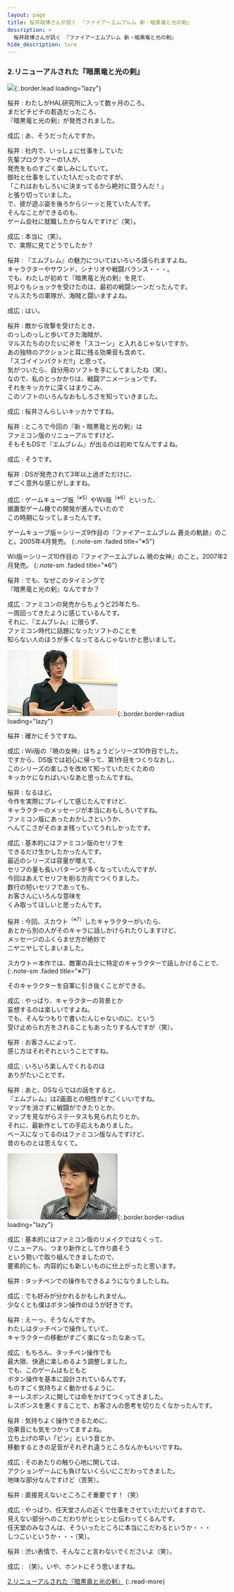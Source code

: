 ```yaml
---
layout: page
title: 桜井政博さんが訊く 『ファイアーエムブレム 新・暗黒竜と光の剣』
description: >
  桜井政博さんが訊く 『ファイアーエムブレム 新・暗黒竜と光の剣』
hide_description: ture
---
```


### 2.リニューアルされた『暗黒竜と光の剣』

![](/interviews/jp/nds/yfej/vol1/img/promo2.jpg){:.border.lead loading="lazy"}

桜井
: わたしがHAL研究所に入って数ヶ月のころ。<br>まだピチピチの若造だったころ、<br>『暗黒竜と光の剣』が発売されました。

成広
: あ、そうだったんですか。

桜井
: 社内で、いっしょに仕事をしていた<br>先輩プログラマーの1人が、<br>発売をものすごく楽しみにしていて。<br>御社と仕事をしていた1人だったのですが、<br>「これはおもしろいに決まってるから絶対に買うんだ！」<br>と張り切っていました。<br>で、彼が遊ぶ姿を後ろからジーッと見ていたんです。<br>そんなことができるのも、<br>ゲーム会社に就職したからなんですけど（笑）。

成広
: 本当に（笑）。<br>で、実際に見てどうでしたか？

桜井
: 『エムブレム』の魅力についてはいろいろ語られますよね。<br>キャラクターやサウンド、シナリオや戦闘バランス・・・。<br>でも、わたしが初めて『暗黒竜と光の剣』を見て、<br>何よりもショックを受けたのは、最初の戦闘シーンだったんです。<br>マルスたちの軍隊が、海賊と闘いますよね。

成広
: はい。

桜井
: 敵から攻撃を受けたとき、<br>のっしのっしと歩いてきた海賊が、<br>マルスたちのひたいに斧を「スコーン」と入れるじゃないですか。<br>あの独特のアクションと耳に残る効果音も含めて、<br>「スゴイインパクトだ!!」と思って。<br>気がついたら、自分用のソフトを手にしてましたね（笑）。<br>なので、私のとっかかりは、戦闘アニメーションです。<br>それをキッカケに深くはまりこみ、<br>このソフトのいろんなおもしろさを知っていきました。

成広
: 桜井さんらしいキッカケですね。

桜井
: ところで今回の『新・暗黒竜と光の剣』は<br>ファミコン版のリニューアルですけど、<br>そもそもDSで『エムブレム』が出るのは初めてなんですよね。

成広
: そうです。

桜井
: DSが発売されて3年以上過ぎただけに、<br>すごく意外な感じがしますね。

成広
: ゲームキューブ版<sup>（※5）</sup>やWii版<sup>（※6）</sup>といった、<br>据置型ゲーム機での開発が進んでいたので<br>この時期になってしまったんです。



 ゲームキューブ版＝シリーズ9作目の『ファイアーエムブレム 蒼炎の軌跡』のこと。2005年4月発売。
{:.note-sm .faded title="※5"}


 Wii版＝シリーズ10作目の『ファイアーエムブレム 暁の女神』のこと。2007年2月発売。
{:.note-sm .faded title="※6"}


桜井
: でも、なぜこのタイミングで<br>『暗黒竜と光の剣』なんですか？

成広
: ファミコンの発売からちょうど25年たち、<br>一周回ってきたように感じているんです。<br>それに、『エムブレム』に限らず、<br>ファミコン時代に話題になったソフトのことを<br>知らない人のほうが多くなってるんじゃないかと思いまして。

![](/interviews/jp/nds/yfej/vol1/img_int/image03.jpg){:.border.border-radius loading="lazy"}
	

桜井
: 確かにそうですね。

成広
: Wii版の『暁の女神』はちょうどシリーズ10作目でした。<br> 	ですから、DS版では初心に帰って、第1作目をつくりなおし、<br>このシリーズの楽しさを改めて知っていただくための<br>キッカケになればいいなあと思ったんですね。

桜井
: なるほど。<br>今作を実際にプレイして感じたんですけど、<br>キャラクターのメッセージが本当におもしろいですね。<br>ファミコン版にあったおかしさというか、<br>へんてこさがそのまま残っていてうれしかったです。

成広
: 基本的にはファミコン版のセリフを<br>できるだけ生かしたかったんです。<br>最近のシリーズは容量が増えて、<br>セリフの量も長いパターンが多くなっていたんですが、<br>今回はあえてセリフを削る方向でつくりました。<br>数行の短いセリフであっても、<br>お客さんにいろんな意味を<br>くみ取ってほしいと思ったんです。

桜井
: 今回、スカウト<sup>（※7）</sup>したキャラクターがいたら、<br>あとから別の人がそのキャラに話しかけられたりしますけど、<br>メッセージのふくらませ方が絶妙で<br>ニヤニヤしてしまいました。



 スカウト＝本作では、敵軍の兵士に特定のキャラクターで話しかけることで、
{:.note-sm .faded title="※7"}

そのキャラクターを自軍に引き抜くことができる。
	

成広
: やっぱり、キャラクターの背景とか<br>妄想するのは楽しいですよね。<br>でも、そんなつもりで書いたんじゃないのに、という<br>受け止められ方をされることもあったりするんですが（笑）。

桜井
: お客さんによって、<br>感じ方はそれぞれということですね。

成広
: いろいろ楽しんでくれるのは<br>ありがたいことです。

桜井
: あと、DSならではの話をすると、<br>『エムブレム』は2画面との相性がすごくいいですね。<br>マップを消さずに戦闘ができたりとか、<br>マップを見ながらステータスも見られたりとか。<br>それに、最新作としての手応えもありました。<br>ベースになってるのはファミコン版なんですけど、<br>昔のものとは思えなくて。

![](/interviews/jp/nds/yfej/vol1/img_int/image04.jpg){:.border.border-radius loading="lazy"}


成広
: 基本的にはファミコン版のリメイクではなくって、<br>リニューアル、つまり新作として作り直そう<br>という勢いで取り組んできましたので、<br>要素的にも、内容的にも新しいものに仕上がったと思います。

桜井
: タッチペンでの操作もできるようになりましたしね。

成広
: でも好みが分かれるかもしれません。<br>少なくとも僕はボタン操作のほうが好きです。

桜井
: えーっ、そうなんですか。<br>わたしはタッチペンで操作していて、<br>キャラクターの移動がすごく楽になったなあって。

成広
: もちろん、タッチペン操作でも<br>最大限、快適に楽しめるよう調整しました。<br>でも、このゲームはもともと<br>ボタン操作を基本に設計されているんです。<br>ものすごく気持ちよく動かせるように、<br>キーレスポンスに関しては命をかけてつくってきました。<br>レスポンスを悪くすることで、お客さんの思考を切りたくなかったんです。

桜井
: 気持ちよく操作できるために、<br>効果音にも気をつかってますよね。<br>立ち上げの早い「ピン」という音とか、<br>移動するときの足音がそれぞれ違うところなんかもいいですね。

成広
: そのあたりの触り心地に関しては、<br>アクションゲームにも負けないくらいにこだわってきました。<br>地味な部分なんですけど（苦笑）。

桜井
: 直接見えないところこそ重要です！（笑）

成広
: やっぱり、任天堂さんの近くで仕事をさせていただいてますので、<br>見えない部分へのこだわりがヒシヒシと伝わってくるんです。<br>任天堂のみなさんは、そういったところに本当にこだわるというか・・・<br>しつこいというか・・・（笑）。

桜井
: 渋い表情で、そんなこと言わないでくださいよ（笑）。

成広
: （笑）。いや、ホントにそう思いますね。

				



[2.リニューアルされた『暗黒竜と光の剣』](2.md)
{:.read-more}

